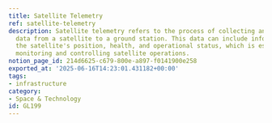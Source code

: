 ```yaml
---
title: Satellite Telemetry
ref: satellite-telemetry
description: Satellite telemetry refers to the process of collecting and transmitting
  data from a satellite to a ground station. This data can include information about
  the satellite's position, health, and operational status, which is essential for
  monitoring and controlling satellite operations.
notion_page_id: 214d6625-c679-800e-a897-f0141900e258
exported_at: '2025-06-16T14:23:01.431182+00:00'
tags:
- infrastructure
category:
- Space & Technology
id: GL199
---
```


